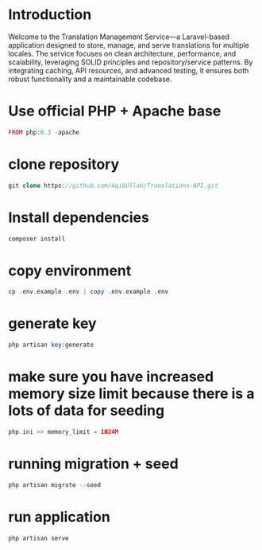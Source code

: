 # Introduction
Welcome to the Translation Management Service—a Laravel-based application designed to store, manage, and serve translations for multiple locales. The service focuses on clean architecture, performance, and scalability, leveraging SOLID principles and repository/service patterns. By integrating caching, API resources, and advanced testing, it ensures both robust functionality and a maintainable codebase.

# Use official PHP + Apache base
```php
FROM php:8.3 -apache
```

# clone repository
```php
git clone https://github.com/AqibUllah/Translations-API.git
```

# Install dependencies
```php
composer install
```

# copy environment
```php
cp .env.example .env | copy .env.example .env
```
# generate key
```php
php artisan key:generate
```

# make sure you have increased memory size limit because there is a lots of data for seeding
```php
php.ini >> memory_limit = 1024M
```
# running migration + seed
```php
php artisan migrate --seed
```
# run application
```php
php artisan serve
```
